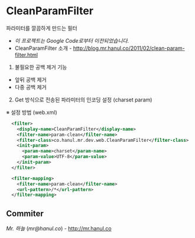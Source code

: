 CleanParamFilter
================
파라미터를 깔끔하게 만드는 필터

* *이 프로젝트는 Google Code로부터 이전되었습니다.*
* CleanParamFilter 소개 - http://blog.mr.hanul.co/2011/02/clean-param-filter.html

1. 불필요한 공백 제거 기능
  * 앞뒤 공백 제거
  * 다중 공백 제거

2. Get 방식으로 전송된 파라미터의 인코딩 설정 (charset param)

※ 설정 방법 (web.xml)

```xml
  <filter>
    <display-name>CleanParamFilter</display-name>
    <filter-name>param-clean</filter-name>
    <filter-class>co.hanul.mr.dev.web.CleanParamFilter</filter-class>
    <init-param>
      <param-name>charset</param-name>
      <param-value>UTF-8</param-value>
    </init-param>
  </filter>

  <filter-mapping>
    <filter-name>param-clean</filter-name>
    <url-pattern>/*</url-pattern>
  </filter-mapping>
```

Commiter
----
*Mr. 하늘* (_mr@hanul.co_) - http://mr.hanul.co

